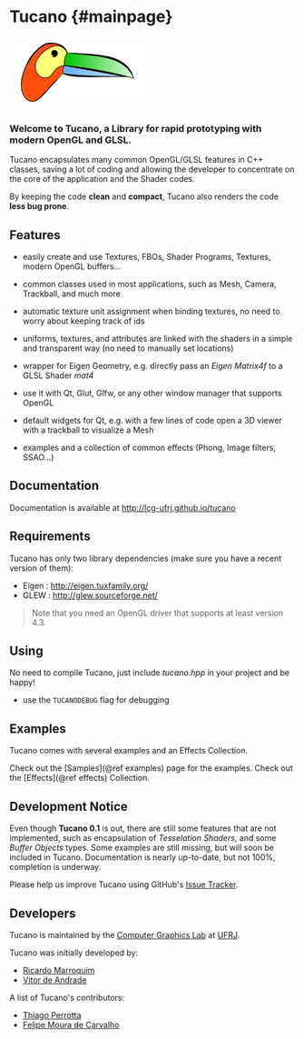 Tucano                         {#mainpage}
======

![tucano](tucano.png)

### Welcome to Tucano, a Library for rapid prototyping with modern OpenGL and GLSL.

Tucano encapsulates many common OpenGL/GLSL features in C++ classes, saving a lot of coding and allowing the developer to concentrate on the core of the application and the Shader codes.

By keeping the code **clean** and **compact**, Tucano also renders the code **less bug prone**.

## Features

* easily create and use Textures, FBOs, Shader Programs, Textures, modern OpenGL buffers...

* common classes used in most applications, such as Mesh, Camera, Trackball, and much more

* automatic texture unit assignment when binding textures, no need to worry about keeping track of ids

* uniforms, textures, and attributes are linked with the shaders in a simple and transparent way (no need to manually set locations)

* wrapper for Eigen Geometry, e.g. directly pass an *Eigen Matrix4f* to a GLSL Shader *mat4*

* use it with Qt, Glut, Glfw, or any other window manager that supports OpenGL

* default widgets for Qt, e.g. with a few lines of code open a 3D viewer with a trackball to visualize a Mesh

* examples and a collection of common effects (Phong, Image filters, SSAO...)

## Documentation

Documentation is available at http://lcg-ufrj.github.io/tucano


## Requirements

Tucano has only two library dependencies (make sure you have a recent version of them):

* Eigen : http://eigen.tuxfamily.org/
* GLEW : http://glew.sourceforge.net/
  
> Note that you need an OpenGL driver that supports at least version 4.3.

## Using

No need to compile Tucano, just include *tucano.hpp* in your project and be happy!

* use the `TUCANODEBUG` flag for debugging

## Examples

Tucano comes with several examples and an Effects Collection.

Check out the [Samples](@ref examples) page for the examples.
Check out the [Effects](@ref effects) Collection.

## Development Notice

Even though **Tucano 0.1** is out, there are still some features that are not implemented, such as encapsulation of 
*Tesselation Shaders*, and some *Buffer Objects* types. Some examples are still missing, but will soon be included in Tucano. Documentation is nearly up-to-date, but not 100%, completion is underway.

Please help us improve Tucano using GitHub's [Issue Tracker](https://github.com/LCG-UFRJ/tucano/issues).

## Developers

Tucano is maintained by the [Computer Graphics Lab](http://www.lcg.ufrj.br) at [UFRJ](http://www.ufrj.br).

Tucano was initially developed by:

- [Ricardo Marroquim](http://www.lcg.ufrj.br/Members/ricardo)
- [Vitor de Andrade](http://www.lcg.ufrj.br/Members/vitorandrade)

A list of Tucano's contributors:

- [Thiago Perrotta](http://www.lcg.ufrj.br/Members/thiago)
- [Felipe Moura de Carvalho](http://www.lcg.ufrj.br/Members/fmc)
